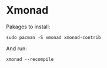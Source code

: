 # Xmonad

Pakages to install:
```
sudo pacman -S xmonad xmonad-contrib
```

And run:
```
xmonad --recompile
```
